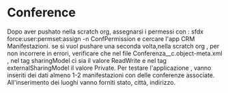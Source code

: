 # Conference
Dopo aver pushato nella scratch org, assegnarsi i permessi con  : sfdx force:user:permset:assign -n ConfPermission e cercare l'app CRM Manifestazioni.
se si vuol pushare una seconda volta,nella scratch org , per non incorrere in errori, verificare che nel file Conferenza__c.object-meta.xml , nel tag sharingModel ci sia il valore ReadWrite e nel tag externalSharingModel il valore Private. Per testare l'applicazione , vanno inseriti dei dati almeno 1-2 manifestazioni con delle conferenze associate. All'inserimento dei luoghi vanno forniti stato, città, indirizzo.

